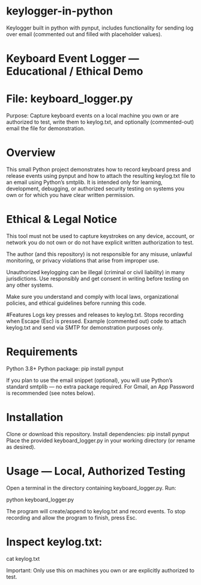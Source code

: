# keylogger-in-python
Keylogger built in python with pynput, includes functionality for sending log over email (commented out and filled with placeholder values).
# Keyboard Event Logger — Educational / Ethical Demo

# File: keyboard_logger.py
Purpose: Capture keyboard events on a local machine you own or are authorized to test, write them to keylog.txt, and optionally (commented-out) email the file for demonstration.

# Overview

This small Python project demonstrates how to record keyboard press and release events using pynput and how to attach the resulting keylog.txt file to an email using Python’s smtplib.
It is intended only for learning, development, debugging, or authorized security testing on systems you own or for which you have clear written permission.

# Ethical & Legal Notice

This tool must not be used to capture keystrokes on any device, account, or network you do not own or do not have explicit written authorization to test.

The author (and this repository) is not responsible for any misuse, unlawful monitoring, or privacy violations that arise from improper use.

Unauthorized keylogging can be illegal (criminal or civil liability) in many jurisdictions. Use responsibly and get consent in writing before testing on any other systems.

Make sure you understand and comply with local laws, organizational policies, and ethical guidelines before running this code.

#Features
Logs key presses and releases to keylog.txt.
Stops recording when Escape (Esc) is pressed.
Example (commented out) code to attach keylog.txt and send via SMTP for demonstration purposes only.

# Requirements

Python 3.8+
Python package:
pip install pynput

If you plan to use the email snippet (optional), you will use Python’s standard smtplib — no extra package required. For Gmail, an App Password is recommended (see notes below).

# Installation
Clone or download this repository.
Install dependencies:
pip install pynput
Place the provided keyboard_logger.py in your working directory (or rename as desired).

# Usage — Local, Authorized Testing
Open a terminal in the directory containing keyboard_logger.py.
Run:

python keyboard_logger.py

The program will create/append to keylog.txt and record events.
To stop recording and allow the program to finish, press Esc.

# Inspect keylog.txt:
cat keylog.txt

Important: Only use this on machines you own or are explicitly authorized to test.
